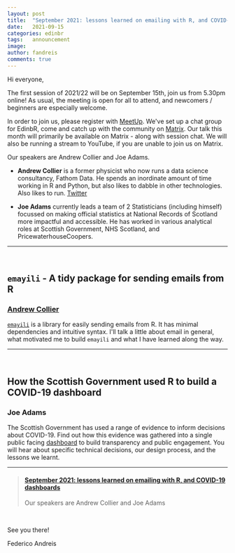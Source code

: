 ```yaml
---
layout: post
title:  "September 2021: lessons learned on emailing with R, and COVID-19 dashboards"
date:   2021-09-15
categories: edinbr
tags:   announcement
image:
author: fandreis
comments: true
---
```




Hi everyone,
<br/>


The first session of 2021/22 will be on September 15th, join us from 5.30pm online! As usual, the meeting is open for all to attend, and newcomers / beginners are especially welcome.

In order to join us, please register with [MeetUp](https://www.meetup.com/EdinbR/).
We've set up a chat group for EdinbR, come and catch up with the community on [Matrix](https://matrix.to/#/#edinbr:matrix.org).
Our talk this month will primarily be available on Matrix - along with session chat.
We will also be running a stream to YouTube, if you are unable to join us on Matrix.


Our speakers are Andrew Collier and Joe Adams.


* **Andrew Collier** is a former physicist who now runs a data science consultancy, Fathom Data. He spends an inordinate amount of time working in R and Python, but also likes to dabble in other technologies. Also likes to run. [Twitter](https://twitter.com/datawookie)

* **Joe Adams** currently leads a team of 2 Statisticians (including himself) focussed on making official statistics at National Records of Scotland more impactful and accessible. He has worked in various analytical roles at Scottish Government, NHS Scotland, and PricewaterhouseCoopers.



---

<br/>

## `emayili` - A tidy package for sending emails from R

### [Andrew Collier](https://twitter.com/datawookie)

[`emayili`](https://cran.r-project.org/web/packages/emayili/) is a library for easily sending emails from R. It has minimal dependencies and intuitive syntax. I'll talk a little about email in general, what motivated me to build `emayili` and what I have learned along the way.


---

<br/>

## How the Scottish Government used R to build a COVID-19 dashboard

### Joe Adams

The Scottish Government has used a range of evidence to inform decisions about COVID-19. Find out how this evidence was gathered into a single public facing [dashboard](https://data.gov.scot/coronavirus-covid-19/) to build transparency and public engagement. You will hear about specific technical decisions, our design process, and the lessons we learnt.

---


<blockquote class="embedly-card"><h4><a href="https://www.meetup.com/EdinbR/events/280466131">September 2021: lessons learned on emailing with R, and COVID-19 dashboards</a></h4><p>Our speakers are Andrew Collier and Joe Adams</p></blockquote><script async src="//cdn.embedly.com/widgets/platform.js" charset="UTF-8"></script>

<br/>


See you there!

Federico Andreis
